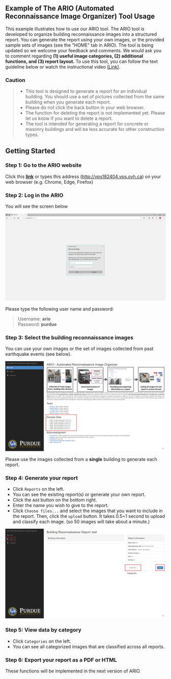## Example of The ARIO (Automated Reconnaissance Image Organizer) Tool Usage
This example illustrates how to use our ARIO tool. The ARIO tool is developed to organize building reconnaissance images into a structured report. You can generate the report using your own images, or the provided sample sets of images (see the "HOME" tab in ARIO). The tool is being updated so we welcome your feedback and comments. We would ask you to  comment regarding **(1) useful image categories, (2) additional functions, and (3) report layout.** To use this tool, you can follow the text guideline below or watch the instructional video [(Link)](https://youtu.be/iKPt0P9AN4o).

### **Caution**
> * This tool is designed to generate a report for an individual building. You should use a set of pictures collected from the same building when you generate each report.
> * Please do not click the back button in your web browser. 
> * The function for deleting the report is not implemented yet. Please let us know if you want to delete a report.
> * The tool is intended for generating a report for concrete or masonry buildings and will be less accurate for other construction types.    

## Getting Started

### Step 1: Go to the ARIO website 
Click this [**link**](http://vps182404.vps.ovh.ca) or types this address (http://vps182404.vps.ovh.ca) on your web browser (e.g. Chrome, Edge, Firefox)

### Step 2: Log in the ARIO 
You will see the screen below

![](Intro.jpg)


Please type the following user name and password:

> Username: **ario**   
> Password: **purdue**


### Step 3: Select the building reconnaissance images
You can use your own images or the set of images collected from past earthquake events (see below).

![](sampleData.jpg)

   
Please use the images collected from a **single** building to generate each report. 

### Step 4: Generate your report  

* Click `Reports` on the left.
* You can see the existing report(s) or generate your own report.
* Click the `Add` button on the bottom right.  
* Enter the name you wish to give to the report.
* Click `Choose files...` and select the images that you want to include in the report. Then, click the `upload` button. It takes 0.5~1 second to upload and classify each image. (so 50 images will take about a minute.) 

![](upload.jpg)

### Step 5: View data by category
* Click `Categories` on the left.
* You can see all categorized images that are classified across all reports.     

### Step 6: Export your report as a PDF or HTML
These functions will be implemented in the next version of ARIO. 
